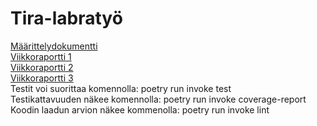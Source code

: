 # Tira-labratyö

[Määrittelydokumentti](https://github.com/tirhelen/tiralabra/blob/2421251481009fb360f52bffd6505a979e53effd/documentation/maarittelydokumentti.md)
<br>
[Viikkoraportti 1](https://github.com/tirhelen/tiralabra/blob/2421251481009fb360f52bffd6505a979e53effd/documentation/viikkoraportti1.md)
<br>
[Viikkoraportti 2](https://github.com/tirhelen/tiralabra/blob/4ae8336c337cfd561237d3ec72ae782562ecc6cb/documentation/viikkoraportti2.md)
<br>
[Viikkoraportti 3](https://github.com/tirhelen/tiralabra/blob/528594081a7cb19717c8f41e61bbd97692fdc6bd/documentation/viikkoraportti3.md)
<br>
Testit voi suorittaa komennolla: poetry run invoke test <br>
Testikattavuuden näkee komennolla: poetry run invoke coverage-report <br>
Koodin laadun arvion näkee kommenolla: poetry run invoke lint <br>

